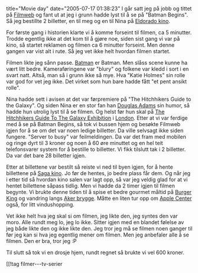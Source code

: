 title="Movie day"
date="2005-07-17 01:38:23"
I går satt jeg på jobb og tittet på <a href="http://www.filmweb.no">Filmweb</a> og fant ut at jeg i grunn hadde lyst til å se på "Batman Begins". Så jeg bestillte 2 billetter, en til meg og en til Nina på <a href="http://www2.filmweb.no/oslokino/kinofakta/eldorado/">Eldorado kino</a>.

For første gang i historien klarte vi å komme forseint til filmen, ca 5 minutter. Trodde egentlig ikke at det kom til å gjøre noe, siden sist gang vi var på kino, så startet reklamen og filmen ca 6 minutter forseint. Men denne gangen var vist alt i rute. Så jeg vet ikke helt hvordan filmen startet.

Filmen likte jeg sånn passe. <a href="http://en.wikipedia.org/wiki/Batman">Batman</a> er Batman. Men slåss scene kunne ha vært litt bedre. Kameraføringene var "blury" og folkene var kledd i sort i en svart natt. Altså, man så i grunn ikke så mye. Hva "Katie Holmes" sin rolle var god for vet jeg ikke. Det virket som hun bare hadde fått "et pent ansikt rolle".

Nina hadde sett i avisen at det var førpremiere på "The Hitchhikers Guide to the Galaxy". Og siden Nina er en stor fan han <a href="http://www.douglasadams.com/">Douglas Adams</a> sin humor, så hadde hun utrolig lyst til å se filmen. Og helst før hun skal på <a href="http://www.sciencemuseum.org.uk/exhibitions/hitchhikers/index.asp">The Hitchhikers Guide To The Galaxy Exhibition</a> i <a href="http://www.visitlondon.com/">London</a>. Etter at vi var ferdige med å se på Batman Begins, så tok vi bussen hjem og besøkte Filmweb igjen for å se om det var noen ledige billetter. Da ville selvsagt ikke siden fungere. "Server to busy" var feilmeldingen. Da var det fram med mobilen og ringe dyrt til 3 kroner og noen å 60 øre minuttet og en hel teit telefonsvarer system for å bestille to billetter. Vi fikk tilslutt tak i 2 billetter. Da var det bare 28 billetter igjen.

Etter at billettene var bestilt så reiste vi ned til byen igjen, for å hente billettene på <a href="http://www2.filmweb.no/oslokino/kinofakta/saga/">Saga kino</a>. Jo før de hentes, jo bedre plass får dem. Og når jeg i etter tid så hvordan kino salen var lagt opp, så var jeg veldig glad for at vi hentet billettene såpass tidlig. Men vi hadde da 2 timer igjen til filmen begynte. Vi brukte denne tiden til å spise et bedre gourmet måltid på <a href="http://www.burgerking.no/">Burger King</a> og vandring langs <a href="http://www.akerbrygge.no/">Aker brygge</a>. Måtte en liten tur opp om <a href="http://www.officeline.no/butikk/oslo/hoved.html">Apple Center</a> også, for litt vindushopping.

Vet ikke helt hva jeg skal si om filmen, jeg likte den, jeg syntes den var moro. Alle rundt meg lo, jeg lo ikke. Sitter igjen med en blandet følelse av jeg både likte den og ikke likte den. Jeg tror jeg må se filmen noen ganger til før jeg kan si hva jeg egentlig mener om filmen. Men jeg anbefaler alle å se filmen. Den er bra, tror jeg :P

Til slutt så tok vi en drosje hjem, rundt regnet så brukte vi vel 600 kroner.

[[!tag  filmer---tv-serier
